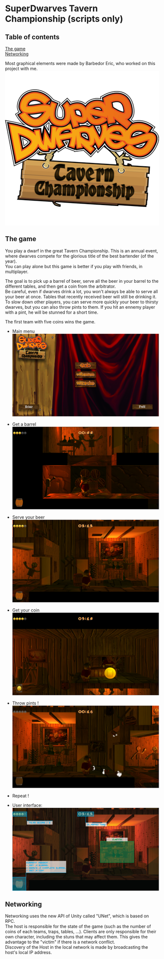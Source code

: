 # SuperDwarves Tavern Championship (scripts only)

## Table of contents
[The game](#the-game)  
[Networking](#networking)  

Most graphical elements were made by Barbedor Eric, who worked on this project with me.  
![Alt text](Illustrations/Logo.png)

## The game
You play a dwarf in the great Tavern Championship. This is an annual event, where dwarves compete for the glorious title of the best bartender (of the year).  
You can play alone but this game is better if you play with friends, in multiplayer.

The goal is to pick up a barrel of beer, serve all the beer in your barrel to the different tables, and then get a coin from the arbitrator.  
Be careful, even if dwarves drink a lot, you won't always be able to serve all your beer at once. Tables that recently received beer will still be drinking it.
To slow down other players, you can serve more quickly your beer to thirsty dwarves, but you can also throw pints to them. If you hit an ennemy player with a pint, he will be stunned for a short time.

The first team with five coins wins the game.

- Main menu
![Alt text](Illustrations/SDTC-MainMenu.png)

- Get a barrel
![Alt text](Illustrations/SDTC-GetBeer.png)

- Serve your beer
![Alt text](Illustrations/SDTC-ServeBeer.png)

- Get your coin
![Alt text](Illustrations/SDTC-GetCoin.png)

- Throw pints !
![Alt text](Illustrations/SDTC-ThrowPint.png)

- Repeat !

- User interface:
![Alt text](Illustrations/SDTC_UI.jpg)

## Networking
Networking uses the new API of Unity called "UNet", which is based on RPC.  
The host is responsible for the state of the game (such as the number of coins of each teams, traps, tables, ...). Clients are only responsible for their own character, including the stuns that may affect them.
This gives the advantage to the "victim" if there is a network conflict.  
Discovery of the Host in the local network is made by broadcasting the host's local IP address.